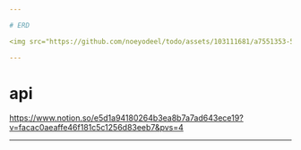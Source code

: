 ```yaml
---

# ERD

<img src="https://github.com/noeyodeel/todo/assets/103111681/a7551353-5f41-43bc-96ce-e68006a957de" width="600" height="300"/>

---
```

# api
https://www.notion.so/e5d1a94180264b3ea8b7a7ad643ece19?v=facac0aeaffe46f181c5c1256d83eeb7&pvs=4

---
